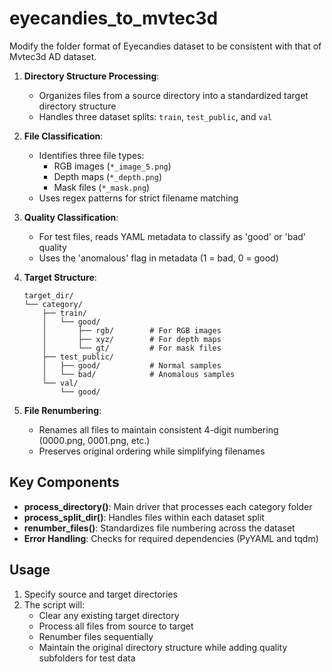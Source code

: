 # eyecandies_to_mvtec3d
Modify the folder format of Eyecandies dataset to be consistent with that of Mvtec3d AD dataset.

1. **Directory Structure Processing**:
   - Organizes files from a source directory into a standardized target directory structure
   - Handles three dataset splits: `train`, `test_public`, and `val`

2. **File Classification**:
   - Identifies three file types:
     - RGB images (`*_image_5.png`)
     - Depth maps (`*_depth.png`)
     - Mask files (`*_mask.png`)
   - Uses regex patterns for strict filename matching

3. **Quality Classification**:
   - For test files, reads YAML metadata to classify as 'good' or 'bad' quality
   - Uses the 'anomalous' flag in metadata (1 = bad, 0 = good)

4. **Target Structure**:
   ```
   target_dir/
   └── category/
       ├── train/
       │   └── good/
       │       ├── rgb/        # For RGB images
       │       ├── xyz/        # For depth maps
       │       └── gt/         # For mask files
       ├── test_public/
       │   ├── good/           # Normal samples
       │   └── bad/            # Anomalous samples
       └── val/
           └── good/
   ```

5. **File Renumbering**:
   - Renames all files to maintain consistent 4-digit numbering (0000.png, 0001.png, etc.)
   - Preserves original ordering while simplifying filenames

## Key Components

- **process_directory()**: Main driver that processes each category folder
- **process_split_dir()**: Handles files within each dataset split
- **renumber_files()**: Standardizes file numbering across the dataset
- **Error Handling**: Checks for required dependencies (PyYAML and tqdm)

## Usage

1. Specify source and target directories
2. The script will:
   - Clear any existing target directory
   - Process all files from source to target
   - Renumber files sequentially
   - Maintain the original directory structure while adding quality subfolders for test data
